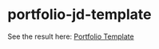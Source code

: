 # portfolio-jd-template

See the result here: [Portfolio Template](https://alexxuss1996.github.io/portfolio-jd-template)
